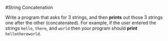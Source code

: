 #String Concatenation

Write a program that asks for 3 strings, and then **prints** out those 3 
strings one after the other (concatenated). For example, if the user entered the 
strings `hello`, `there`, and `world` then your program should **print** 
`hellothereworld`.
